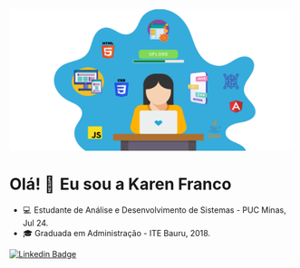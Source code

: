
 <img src="https://raw.githubusercontent.com/Karenfranco23/Karenfranco23/main/2.png" style="width:500px;height:250px">
 
 # Olá! 👋  Eu sou a Karen Franco

- 💻  Estudante de Análise e Desenvolvimento de Sistemas - PUC Minas, Jul 24.
- 🎓  Graduada em Administração - ITE Bauru, 2018.

[![Linkedin Badge](https://img.shields.io/badge/-LinkedIn-blue?style=flat-square&logo=Linkedin&logoColor=white&link=https://www.linkedin.com/in/karen-franco-bba406167/)](https://www.linkedin.com/in/karen-franco-bba406167/)



